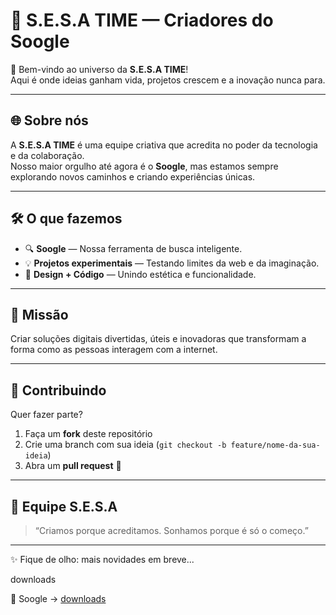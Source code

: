 # 🚀 S.E.S.A TIME — Criadores do **Soogle**  

👋 Bem-vindo ao universo da **S.E.S.A TIME**!  
Aqui é onde ideias ganham vida, projetos crescem e a inovação nunca para.  

---

## 🌐 Sobre nós
A **S.E.S.A TIME** é uma equipe criativa que acredita no poder da tecnologia e da colaboração.  
Nosso maior orgulho até agora é o **Soogle**, mas estamos sempre explorando novos caminhos e criando experiências únicas.  

---

## 🛠️ O que fazemos
- 🔍 **Soogle** — Nossa ferramenta de busca inteligente.  
- 💡 **Projetos experimentais** — Testando limites da web e da imaginação.  
- 🎨 **Design + Código** — Unindo estética e funcionalidade.  

---

## 📌 Missão
Criar soluções digitais divertidas, úteis e inovadoras que transformam a forma como as pessoas interagem com a internet.  

---

## 🤝 Contribuindo
Quer fazer parte?  
1. Faça um **fork** deste repositório  
2. Crie uma branch com sua ideia (`git checkout -b feature/nome-da-sua-ideia`)  
3. Abra um **pull request** 🚀  

---

## 🌟 Equipe S.E.S.A
> “Criamos porque acreditamos. Sonhamos porque é só o começo.”  

---

✨ Fique de olho: mais novidades em breve... 

downloads 

🔎 Soogle → [downloads](https://soogle.playcode.io/)